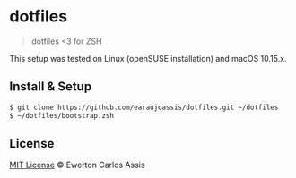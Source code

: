 # dotfiles

> dotfiles <3 for ZSH

This setup was tested on Linux (openSUSE installation) and macOS 10.15.x.

## Install & Setup

```sh
$ git clone https://github.com/earaujoassis/dotfiles.git ~/dotfiles
$ ~/dotfiles/bootstrap.zsh
```

## License

[MIT License](http://earaujoassis.mit-license.org/) &copy; Ewerton Carlos Assis
